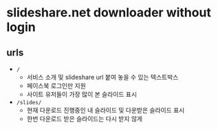 # slideshare.net downloader without login

## urls
- `/`
    - 서비스 소개 및 slideshare url 붙여 놓을 수 있는 텍스트박스
    - 페이스북 로그인만 지원
    - 사이트 유저들이 가장 많이 본 슬라이드 표시
- `/slides/`
    - 현재 다운로드 진행중인 내 슬라이드 및 다운받은 슬라이드 표시
    - 한번 다운로드 받은 슬라이드는 다시 받지 않게

